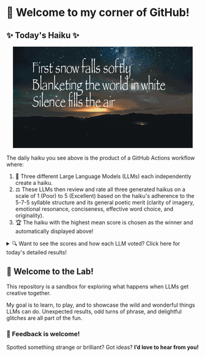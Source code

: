 # 👋 Welcome to my corner of GitHub!

## ✨ Today's Haiku ✨

<p align="center">
  <img src="assets/haiku.gif" alt="Hive Mind - AI Collaboration Concept"/>
</p>

The daily haiku you see above is the product of a GitHub Actions workflow where:

1.  🐝 Three different Large Language Models (LLMs) each independently create a haiku.
2.  ⚖️ These LLMs then review and rate all three generated haikus on a scale of 1 (Poor) to 5 (Excellent) based on the haiku's adherence to the 5-7-5 syllable structure and its general poetic merit (clarity of imagery, emotional resonance, conciseness, effective word choice, and originality).
3.  🏆 The haiku with the highest mean score is chosen as the winner and automatically displayed above!

<details>
<summary>🔍 Want to see the scores and how each LLM voted? Click here for today's detailed results!</summary>

<div id="stats_marker"></div>

| Haiku | Generated By | Rated by `Llama 4 Scout` | Rated by `Llama 3.3` | Rated by `Gemma 2:9B` | Mean Score | Std Dev | Status |
| :---------------------------------------------- | :----------- | :----------------- | :---------------- | :----------------- | :--------- | :--------- | :-------- |
*Softly glows the lava<br>Glowing rocks on distant shore<br>Nature's burning core* | Llama 4 Scout | 4 / 5 | 4 / 5 | 4 / 5| 4.0 | 0.0 |  |
*Blossoming orchard  <br>Scents of blooming fruits abound  <br>Nature's vibrant pulse<br><br>Gentle morning breeze  <br>Rustling leaves of forgotten  <br>Memories awaken<br><br>Softly glowing night  <br>Fireflies' soft serenade  <br>Summer's gentle heart* | Llama 3.3 | 3 / 5 | 3 / 5 | 3 / 5| 3.0 | 0.0 |  |
*First snow falls softly<br>Blanketing the world in white<br>Silence fills the air <br><br>* | Gemma 2:9B | 4 / 5 | 5 / 5 | 5 / 5| 4.67 | 0.5774 | 🏆 Winner |
</details>


## 🧪 Welcome to the Lab!

This repository is a sandbox for exploring what happens when LLMs get creative together. 

My  goal is to learn, to play, and to showcase the wild and wonderful things LLMs can do. Unexpected results, odd turns of phrase, and delightful glitches are all part of the fun.

### 💬 Feedback is welcome!

Spotted something strange or brilliant? Got ideas? **I’d love to hear from you!**